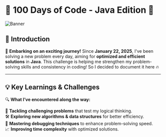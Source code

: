 # 🚀 100 Days of Code - Java Edition 🚀

![Banner]([https://via.placeholder.com/800x200?text=100+Days+of+Code+-+Java+Edition](https://github.com/maddyady10/100DaysCoding/blob/main/Banner.png?raw=true))

## 🎯 Introduction
🌟 **Embarking on an exciting journey!** Since **January 22, 2025**, I've been solving a new problem every day, aiming for **optimized and efficient solutions** in **Java**. This challenge is helping me strengthen my problem-solving skills and consistency in coding! So I decided to document it here 🔥

---

## 💡 Key Learnings & Challenges
🔍 **What I’ve encountered along the way:**

🚀 **Tackling challenging problems** that test my logical thinking.  
🛠 **Exploring new algorithms & data structures** for better efficiency.  
🐞 **Mastering debugging techniques** to enhance problem-solving speed.  
📈 **Improving time complexity** with optimized solutions.  

